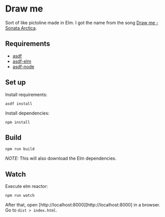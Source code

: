 # Draw me

Sort of like pictoline made in Elm. I got the name from the song [Draw me - Sonata Arctica][name-origin].

## Requirements
- [asdf][asdf]
- [asdf-elm][asdf-elm]
- [asdf-node][asdf-node]

## Set up

Install requirements:
```
asdf install
```

Install dependencies:
```
npm install
```

## Build

```
npm run build
```

*NOTE:* This will also download the Elm dependencies.

## Watch

Execute elm reactor:
```
npm run watch
```

After that, open [http://localhost:8000][http://localhost:8000] in a browser. Go to `dist > index.html`.

[asdf-elm]: https://github.com/asdf-community/asdf-elm
[asdf]: https://github.com/asdf-vm/asdf
[name-origin]: https://www.youtube.com/watch?v=NozBQG_98JU
[asdf-node]: https://github.com/asdf-vm/asdf-nodejs

